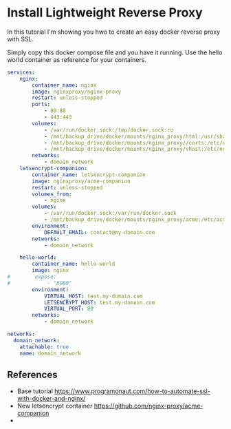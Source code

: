 # Install Lightweight Reverse Proxy

In this tutorial I'm showing you hwo to create an easy docker reverse proxy with SSL.

Simply copy this docker compose file and you have it running. Use the hello world container as reference for your containers.

```yaml
services:
    nginx:
        container_name: nginx
        image: nginxproxy/nginx-proxy
        restart: unless-stopped
        ports:
            - 80:80
            - 443:443
        volumes:
            - /var/run/docker.sock:/tmp/docker.sock:ro
            - /mnt/backup_drive/docker/mounts/nginx_proxy/html:/usr/share/nginx/html
            - /mnt/backup_drive/docker/mounts/nginx_proxy//certs:/etc/nginx/certs
            - /mnt/backup_drive/docker/mounts/nginx_proxy/vhost:/etc/nginx/vhost.d
        networks:
            - domain_network
    letsencrypt-companion:
        container_name: letsencrypt-companion
        image: nginxproxy/acme-companion
        restart: unless-stopped
        volumes_from:
            - nginx
        volumes:
            - /var/run/docker.sock:/var/run/docker.sock
            - /mnt/backup_drive/docker/mounts/nginx_proxy/acme:/etc/acme.sh
        environment:
            DEFAULT_EMAIL: contact@my-domain.com
        networks:
            - domain_network

    hello-world:
        container_name: hello-world
        image: nginx
#        expose:
#            - "8080"
        environment:
            VIRTUAL_HOST: test.my-domain.com
            LETSENCRYPT_HOST: test.my-domain.com
            VIRTUAL_PORT: 80
        networks:
            - domain_network

networks:
  domain_network:
    attachable: true
    name: domain_network
```

## References
* Base tutorial https://www.programonaut.com/how-to-automate-ssl-with-docker-and-nginx/
* New letsencrypt container https://github.com/nginx-proxy/acme-companion
* 
